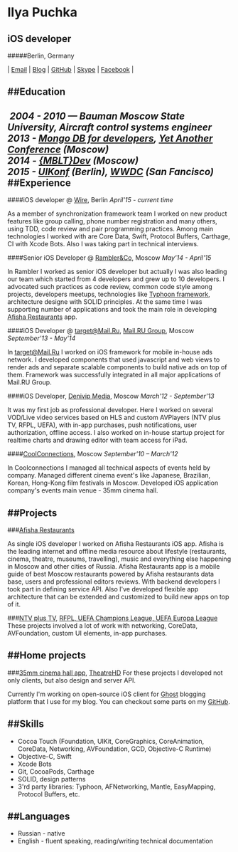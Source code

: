 Ilya Puchka
===========
iOS developer
-------------

#####Berlin, Germany

| [Email](ilyapuchka@gmail.com)
| [Blog](http://ilya.puchka.me)
| [GitHub](https://github.com/ilyapuchka)
| [Skype](skype:ilyapuchka?userinfo)
| [Facebook](https://www.facebook.com/ilyapuchka) |


##Education
---
 *2004 - 2010 — Bauman Moscow State University, Aircraft control systems engineer*  
*2013 - [Mongo DB for developers](http://tinyurl.com/q4fltax), [Yet Another Conference](https://events.yandex.ru/events/yac/2013/) (Moscow)*  
*2014 - [{MBLT}Dev](http://2014.mbltdev.ru/en.html) (Moscow)*  
*2015 - [UIKonf](http://www.uikonf.com) (Berlin), [WWDC](https://developer.apple.com/wwdc/) (San Fancisco)*
 
##Experience
---

####iOS developer @ [Wire](http://www.wire.com), Berlin
*April'15 - current time*
 
As a member of synchronization framework team I worked on new product features like group calling, phone number registration and many others, using TDD, code review and pair programming practices. Among main technologies I worked with are Core Data, Swift, Protocol Buffers, Carthage, CI with Xcode Bots. Also I was taking part in technical interviews.

####Senior iOS Developer @ [Rambler&Co](http://tinyurl.com/qzy2yeb), Moscow
*May'14 - April'15*

In Rambler I worked as senior iOS developer but actually I was also leading our team which started from 4 developers and grew up to 10 developers. I advocated such practices as code review, common code style among projects, developers meetups, technologies like [Typhoon framework](http://typhoonframework.org), architecture designe with SOLID principles. At the same time I was supporting number of applications and took the main role in developing [Afisha Restaurants](https://itunes.apple.com/ru/app/afisa-restorany/id916815434?mt=8) app.

####iOS Developer @ target@Mail.Ru, [Mail.RU Group](https://corp.mail.ru/en/), Moscow
*September'13 - May'14*

In target@Mail.Ru I worked on iOS framework for mobile in-house ads network. I developed components that used javascript and web views to render ads and separate scalable components to build native ads on top of them. Framework was successfully integrated in all major applications of Mail.RU Group.

####iOS Developer, [Denivip Media](http://www.denivip.ru/en.html), Moscow
*March'12 - September'13*

It was my first job as professional developer. Here I worked on several VOD/Live video services based on HLS and custom AVPlayers (NTV plus TV, RFPL, UEFA), with in-app purchases, push notifications, user authorization, offline access. I also worked on in-house startup project for realtime charts and drawing editor with team access for iPad.

####[CoolConnections](http://www.coolconnections.ru/en), Moscow
*September'10 – March'12*   

In Coolconnections I managed all technical aspects of events held by company. Managed different cinema event's like Japanese, Brazilian, Korean, Hong-Kong film festivals in Moscow. Developed iOS application company's events main venue - 35mm cinema hall.



##Projects
---

###[Afisha Restaurants](http://tinyurl.com/pqsay78)

As single iOS developer I worked on Afisha Restaurants iOS app. Afisha is the leading internet and offline media resource about lifestyle (restaurants, cinema, theatre, museums, travelling), music and everything else happening in Moscow and other cities of Russia. Afisha Restaurants app is a mobile guide of best Moscow restaurants powered by Afisha restaurants data base, users and professional editors reviews.
With backend developers I took part in defining service API. Also I've developed flexible app architecture that can be extended and customized to build new apps on top of it.

###[NTV plus TV](http://tinyurl.com/p6w7rfp), [RFPL, UEFA Champions League, UEFA Europa League](http://ilya.puchka.me/rfpl/)
These projects involved a lot of work with networking, CoreData, AVFoundation, custom UI elements, in-app purchases.


##Home projects
---

###[35mm cinema hall app](http://ilya.puchka.me/35mm/), [TheatreHD](http://ilya.puchka.me/theatrehd/)
For these projects I developed not only clients, but also design and server API.

Currently I'm working on open-source iOS client for [Ghost](https://ghost.org) blogging platform that I use for my blog. You can checkout some parts on my [GitHub](https://github.com/ilyapuchka/GhostAPI).


##Skills
---
* Cocoa Touch (Foundation, UIKit, CoreGraphics, CoreAnimation, CoreData, Networking, AVFoundation, GCD, Objective-C Runtime)
* Objective-C, Swift 
* Xcode Bots
* Git, CocoaPods, Carthage
* SOLID, design patterns
* 3'rd party libraries: Typhoon, AFNetworking, Mantle, EasyMapping, Protocol Buffers, etc.



##Languages
---
* Russian - native
* English - fluent speaking, reading/writing technical documentation



